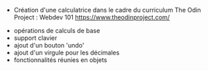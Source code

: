 * Création d'une calculatrice dans le cadre du curriculum The Odin Project : Webdev 101
https://www.theodinproject.com/

- opérations de calculs de base
- support clavier
- ajout d'un bouton 'undo'
- ajout d'un virgule pour les décimales
- fonctionnalités réunies en objets